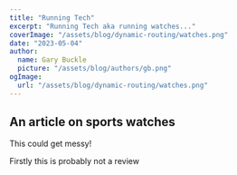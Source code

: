 ```yaml
---
title: "Running Tech"
excerpt: "Running Tech aka running watches..."
coverImage: "/assets/blog/dynamic-routing/watches.png"
date: "2023-05-04"
author:
  name: Gary Buckle
  picture: "/assets/blog/authors/gb.png"
ogImage:
  url: "/assets/blog/dynamic-routing/watches.png"
---
```


## An article on sports watches

This could get messy!

Firstly this is probably not a review
